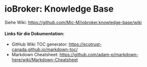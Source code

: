 # ioBroker: Knowledge Base

Siehe Wiki: https://github.com/Mic-M/iobroker.knowledge-base/wiki


#### Links für die Dokumentation:
* GitHub Wiki TOC generator: https://ecotrust-canada.github.io/markdown-toc/
* Markdown Cheatsheet: https://github.com/adam-p/markdown-here/wiki/Markdown-Cheatsheet

